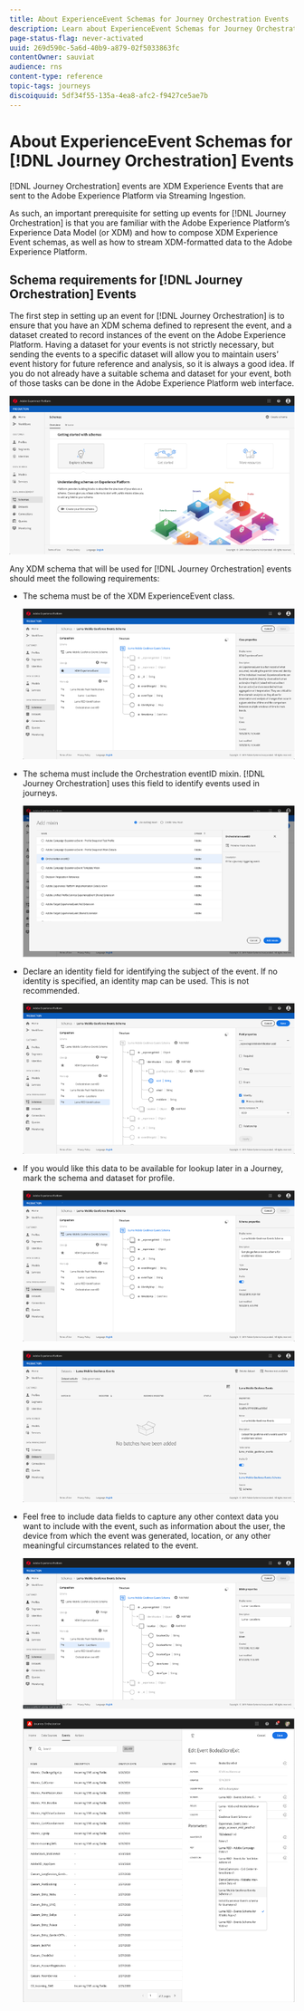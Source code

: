```yaml
---
title: About ExperienceEvent Schemas for Journey Orchestration Events 
description: Learn about ExperienceEvent Schemas for Journey Orchestration Events 
page-status-flag: never-activated
uuid: 269d590c-5a6d-40b9-a879-02f5033863fc
contentOwner: sauviat
audience: rns
content-type: reference
topic-tags: journeys
discoiquuid: 5df34f55-135a-4ea8-afc2-f9427ce5ae7b
---
```



# About ExperienceEvent Schemas for [!DNL Journey Orchestration] Events 

[!DNL Journey Orchestration] events are XDM Experience Events that are sent to the Adobe Experience Platform via Streaming Ingestion.

As such, an important prerequisite for setting up events for [!DNL Journey Orchestration] is that you are familiar with the Adobe Experience Platform’s Experience Data Model (or XDM) and how to compose XDM Experience Event schemas, as well as how to stream XDM-formatted data to the Adobe Experience Platform.

## Schema requirements for [!DNL Journey Orchestration] Events 

The first step in setting up an event for [!DNL Journey Orchestration] is to ensure that you have an XDM schema defined to represent the event, and a dataset created to record instances of the event on the Adobe Experience Platform. Having a dataset for your events is not strictly necessary, but sending the events to a specific dataset will allow you to maintain users’ event history for future reference and analysis, so it is always a good idea. If you do not already have a suitable schema and dataset for your event, both of those tasks can be done in the Adobe Experience Platform web interface. 

![](../assets/schema1.png)

Any XDM schema that will be used for [!DNL Journey Orchestration] events should meet the following requirements:  

* The schema must be of the XDM ExperienceEvent class. 

   ![](../assets/schema2.png)

* The schema must include the Orchestration eventID mixin. [!DNL Journey Orchestration] uses this field to identify events used in journeys.

   ![](../assets/schema3.png)

* Declare an identity field for identifying the subject of the event. If no identity is specified, an identity map can be used. This is not recommended.

   ![](../assets/schema4.png)

* If you would like this data to be available for lookup later in a Journey, mark the schema and dataset for profile. 

   ![](../assets/schema5.png)

   ![](../assets/schema6.png)

* Feel free to include data fields to capture any other context data you want to include with the event, such as information about the user, the device from which the event was generated, location, or any other meaningful circumstances related to the event. 

   ![](../assets/schema7.png)

   ![](../assets/schema8.png)